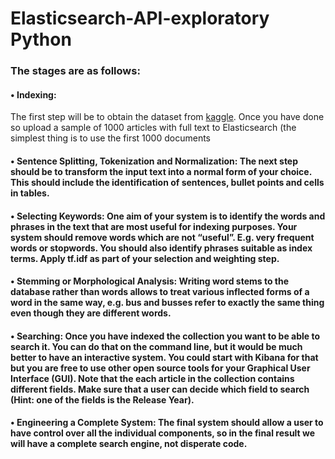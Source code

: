 # Elasticsearch-API-exploratory Python

### The stages are as follows:

#### •	Indexing:
The first step will be to obtain the dataset from [kaggle](https://www.kaggle.com/jrobischon/wikipedia-movie-plots?select=wiki_movie_plots_deduped.csv ). Once you have done so upload a sample of 1000 articles with full text to Elasticsearch (the simplest thing is to use the first 1000 documents

#### •	Sentence Splitting, Tokenization and Normalization: The next step should be to transform the input text into a normal form of your choice. This should include the identification of sentences, bullet points and cells in tables.

#### •	Selecting Keywords: One aim of your system is to identify the words and phrases in the text that are most useful for indexing purposes. Your system should remove words which are not “useful”. E.g. very frequent words or stopwords. You should also identify phrases suitable as index terms. Apply tf.idf as part of your selection and weighting step.

#### •	Stemming or Morphological Analysis: Writing word stems to the database rather than words allows to treat various inflected forms of a word in the same way, e.g. bus and busses refer to exactly the same thing even though they are different words.

#### •	Searching: Once you have indexed the collection you want to be able to search it. You can do that on the command line, but it would be much better to have an interactive system. You could start with Kibana for that but you are free to use other open source tools for your Graphical User Interface (GUI). Note that the each article in the collection contains different fields. Make sure that a user can decide which field to search (Hint: one of the fields is the Release Year).

#### •	Engineering a Complete System: The final system should allow a user to have control over all the individual components, so in the final result we will have a complete search engine, not disperate code.
